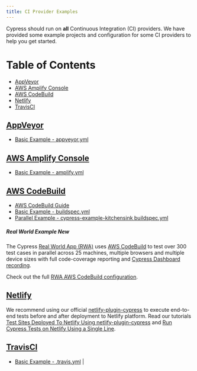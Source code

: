 ```yaml
---
title: CI Provider Examples
---
```


Cypress should run on **all** Continuous Integration (CI) providers. We have provided some example projects and configuration for some CI providers to help you get started.

<!--
| CI Provider                                                      | Example Project                                                                                  | Example Config                                                                                                             |
| ---------------------------------------------------------------- | ------------------------------------------------------------------------------------------------ | -------------------------------------------------------------------------------------------------------------------------- |
| [Azure / VSTS CI / TeamFoundation](https://azure.microsoft.com/) | [cypress-example-kitchensink](https://github.com/bahmutov/cypress-example-kitchensink)           | [azure-ci.yml](https://github.com/cypress-io/cypress-example-kitchensink/blob/master/azure-ci.yml)                         |
| [BitBucket](https://bitbucket.org/product/features/pipelines)    | [cypress-example-kitchensink](https://bitbucket.org/cypress-io/cypress-example-kitchensink)      | [bitbucket-pipelines.yml](https://bitbucket.org/cypress-io/cypress-example-kitchensink/src/master/bitbucket-pipelines.yml) |
| [Buildkite](https://buildkite.com)                               | [cypress-example-kitchensink](https://github.com/cypress-io/cypress-example-kitchensink)         | [.buildkite/pipeline.yml](https://github.com/cypress-io/cypress-example-kitchensink/blob/master/.buildkite/pipeline.yml)   |
| [CircleCI](https://circleci.com)                                 | [cypress-example-kitchensink](https://github.com/cypress-io/cypress-example-kitchensink)         | [.circleci/config.yml](https://github.com/cypress-io/cypress-example-kitchensink/blob/master/.circleci/config.yml)         |
| [CodeShip Basic](https://codeship.com/features/basic)            |                                                                                                  |
| [CodeShip Pro](https://codeship.com/features/pro)                | [cypress-example-docker-codeship](https://github.com/cypress-io/cypress-example-docker-codeship) |
| [Concourse](https://concourse-ci.org/)                           |                                                                                                  |
| [Docker](https://www.docker.com/)                                | [cypress-docker-images](https://github.com/cypress-io/cypress-docker-images)                     |
| [GitLab](https://gitlab.com/)                                    | [cypress-example-kitchensink](https://github.com/cypress-io/cypress-example-kitchensink)         | [.gitlab-ci.yml](https://github.com/cypress-io/cypress-example-kitchensink/blob/master/.gitlab-ci.yml)                     |
| [Jenkins](https://jenkins.io/)                                   | [cypress-example-kitchensink](https://github.com/cypress-io/cypress-example-kitchensink)         | [Jenkinsfile](https://github.com/cypress-io/cypress-example-kitchensink/blob/master/Jenkinsfile)                           |
| [Semaphore](https://semaphoreci.com/)                            |                                                                                                  |
| [Shippable](https://app.shippable.com/)                          | [cypress-example-kitchensink](https://github.com/cypress-io/cypress-example-kitchensink)         | [shippable.yml](https://github.com/cypress-io/cypress-example-kitchensink/blob/master/shippable.yml)                       |
-->

# Table of Contents

- [AppVeyor](#AppVeyor)
- [AWS Amplify Console](#AWS-Amplify-Console)
- [AWS CodeBuild](#AWS-CodeBuild)
- [Netlify](#Netlify)
- [TravisCI](#TravisCI)

## [AppVeyor](https://appveyor.com)

- [Basic Example - appveyor.yml](https://github.com/cypress-io/cypress-example-kitchensink/blob/master/appveyor.yml)

## [AWS Amplify Console](https://aws.amazon.com/amplify/console)

- [Basic Example - amplify.yml](https://github.com/cypress-io/cypress-example-kitchensink/blob/master/amplify.yml)

## [AWS CodeBuild](https://aws.amazon.com/codebuild)

- [AWS CodeBuild Guide](aws-codebuild)
- [Basic Example - buildspec.yml](https://github.com/cypress-io/cypress-example-kitchensink/blob/master/basic/buildspec.yml)
- [Parallel Example - cypress-example-kitchensink buildspec.yml](https://github.com/cypress-io/cypress-example-kitchensink/blob/master/buildspec.yml)

<Alert type="info">

##### <Icon name="graduation-cap"></Icon> Real World Example <Badge type="success">New</Badge>

The Cypress [Real World App (RWA)](https://github.com/cypress-io/cypress-realworld-app) uses [AWS CodeBuild](https://aws.amazon.com/codebuild) to test over 300 test cases in parallel across 25 machines, multiple browsers and multiple device sizes with full code-coverage reporting and [Cypress Dashboard recording](https://dashboard.cypress.io/projects/zx15dm).

Check out the full <Icon name="github"></Icon> [RWA AWS CodeBuild configuration](https://github.com/cypress-io/cypress-realworld-app/blob/develop/buildspec.yml).

</Alert>

## [Netlify](https://www.netlify.com/)

We recommend using our official [netlify-plugin-cypress](https://github.com/cypress-io/netlify-plugin-cypress) to execute end-to-end tests before and after deployment to Netlify platform. Read our tutorials [Test Sites Deployed To Netlify Using netlify-plugin-cypress](https://glebbahmutov.com/blog/test-netlify/) and [Run Cypress Tests on Netlify Using a Single Line](https://cypress.io/blog/2020/03/30/run-cypress-tests-on-netlify-using-a-single-line/).

## [TravisCI](https://travis-ci.org/)

- [Basic Example - .travis.yml](https://github.com/cypress-io/cypress-example-kitchensink/blob/master/.travis.yml) |
